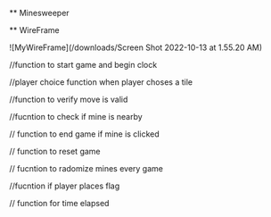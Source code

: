 ** Minesweeper 


** WireFrame 

![MyWireFrame](/downloads/Screen Shot 2022-10-13 at 1.55.20 AM)



//function to start game and begin clock 



//player choice function when player choses a tile 


//function to verify move is valid 

//fucntion to check if mine is nearby 


// function to end game if mine is clicked 


// function to reset game 

// fucntion to radomize mines every game 


//fucntion if player places flag 


// function for time elapsed


